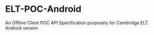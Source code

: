 # ELT-POC-Android
An Offline Client POC API Specification purposely for Cambridge ELT. Android version
